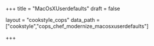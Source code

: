 +++
title = "MacOsXUserdefaults"
draft = false

layout = "cookstyle_cops"
data_path = ["cookstyle","cops_chef_modernize_macosxuserdefaults"]

+++

<!-- The content of this page is automatically generated from the
cops_chef_modernize_macosxuserdefaults.yml file in github.com/chef/cookstyle/blob/main/docs-chef-io/data/cookstyle/. -->
